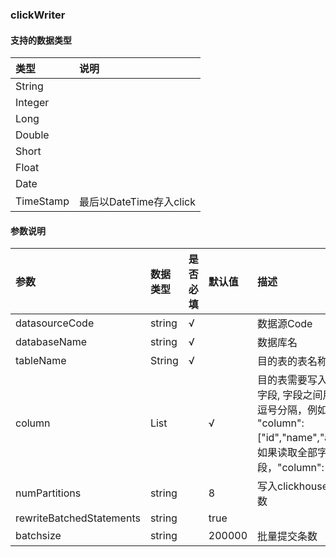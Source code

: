 ### clickWriter

#### 支持的数据类型
| 类型       | 说明    | 
| :-----    | :-----  | 
| String    |   |
| Integer   |   |
| Long      |   |
| Double    |   |
| Short     |   |
| Float     |   |
| Date      | |
| TimeStamp |最后以DateTime存入click |

#### 参数说明

| 参数                        | 数据类型      | 是否必填  |  默认值        |描述         |
| :-----                    | :-----        | :------   | :------       | :------      | 
| datasourceCode            | string        | √         |               | 数据源Code                           |
| databaseName              | string        | √         |               | 数据库名                             |
| tableName                 | String        | √         |               | 目的表的表名称  |
| column                    | List          |           | √             | 目的表需要写入数据的字段, 字段之间用英文逗号分隔，例如: "column": ["id","name","age"]。如果读取全部字段，"column": ["*"] |
| numPartitions             | string        |           | 8             | 写入clickhouse的分区数 |
| rewriteBatchedStatements  | string        |           | true          |           |
| batchsize                 | string        |           | 200000        | 批量提交条数 |

 
 
 



 